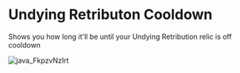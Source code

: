 # Undying Retributon Cooldown
Shows you how long it'll be until your Undying Retribution relic is off cooldown

![java_FkpzvNzIrt](https://github.com/Fiffers/undying-retribution-cooldown/assets/14336807/cae9fa3d-fa7e-4d31-afb3-3cd840628f71)
